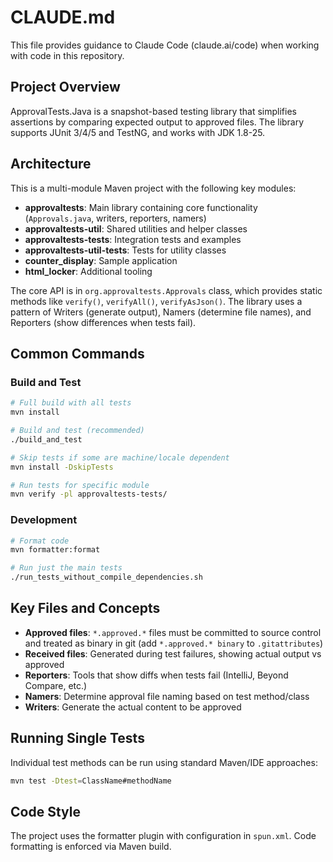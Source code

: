 # CLAUDE.md

This file provides guidance to Claude Code (claude.ai/code) when working with code in this repository.

## Project Overview

ApprovalTests.Java is a snapshot-based testing library that simplifies assertions by comparing expected output to approved files. The library supports JUnit 3/4/5 and TestNG, and works with JDK 1.8-25.

## Architecture

This is a multi-module Maven project with the following key modules:

- **approvaltests**: Main library containing core functionality (`Approvals.java`, writers, reporters, namers)
- **approvaltests-util**: Shared utilities and helper classes
- **approvaltests-tests**: Integration tests and examples
- **approvaltests-util-tests**: Tests for utility classes
- **counter_display**: Sample application
- **html_locker**: Additional tooling

The core API is in `org.approvaltests.Approvals` class, which provides static methods like `verify()`, `verifyAll()`, `verifyAsJson()`. The library uses a pattern of Writers (generate output), Namers (determine file names), and Reporters (show differences when tests fail).

## Common Commands

### Build and Test
```bash
# Full build with all tests
mvn install

# Build and test (recommended)
./build_and_test

# Skip tests if some are machine/locale dependent
mvn install -DskipTests

# Run tests for specific module
mvn verify -pl approvaltests-tests/
```

### Development
```bash
# Format code
mvn formatter:format

# Run just the main tests
./run_tests_without_compile_dependencies.sh
```

## Key Files and Concepts

- **Approved files**: `*.approved.*` files must be committed to source control and treated as binary in git (add `*.approved.* binary` to `.gitattributes`)
- **Received files**: Generated during test failures, showing actual output vs approved
- **Reporters**: Tools that show diffs when tests fail (IntelliJ, Beyond Compare, etc.)
- **Namers**: Determine approval file naming based on test method/class
- **Writers**: Generate the actual content to be approved

## Running Single Tests

Individual test methods can be run using standard Maven/IDE approaches:
```bash
mvn test -Dtest=ClassName#methodName
```

## Code Style

The project uses the formatter plugin with configuration in `spun.xml`. Code formatting is enforced via Maven build.
